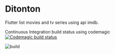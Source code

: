 # Ditonton

Flutter list movies and tv series using api imdb.

Continuous Integration build status using codemagic
<br>[![Codemagic build status](https://api.codemagic.io/apps/6193c372e8e9d34b2a5fab77/6193c372e8e9d34b2a5fab76/status_badge.svg)](https://codemagic.io/apps/6193c372e8e9d34b2a5fab77/6193c372e8e9d34b2a5fab76/latest_build)

![build](https://user-images.githubusercontent.com/52387637/142010877-84cc48b6-6997-4e95-ae18-ae0415d90c46.PNG)


